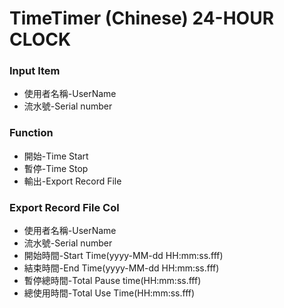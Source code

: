 # TimeTimer (Chinese) 24-HOUR CLOCK

### Input Item
* 使用者名稱-UserName
* 流水號-Serial number
  
### Function
* 開始-Time Start
* 暫停-Time Stop
* 輸出-Export Record File

### Export Record File Col
* 使用者名稱-UserName
* 流水號-Serial number
* 開始時間-Start Time(yyyy-MM-dd HH:mm:ss.fff)
* 結束時間-End Time(yyyy-MM-dd HH:mm:ss.fff)
* 暫停總時間-Total Pause time(HH:mm:ss.fff)
* 總使用時間-Total Use Time(HH:mm:ss.fff)
